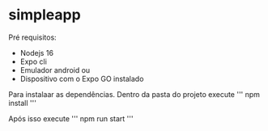 # simpleapp

Pré requisitos:
- Nodejs 16
- Expo cli
- Emulador android ou 
- Dispositivo com o Expo GO instalado

Para instalaar as dependências. Dentro da pasta do projeto execute
''' npm install '''

Após isso execute
''' npm run start '''
